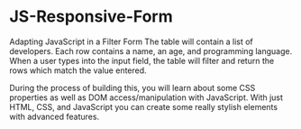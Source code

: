 # JS-Responsive-Form
Adapting JavaScript in a Filter Form
The table will contain a list of developers. Each row contains a name, an age, and programming language. When a user types into the input field, the table will filter and return the rows which match the value entered.

During the process of building this, you will learn about some CSS properties as well as DOM access/manipulation with JavaScript. With just HTML, CSS, and JavaScript you can create some really stylish elements with advanced features.
